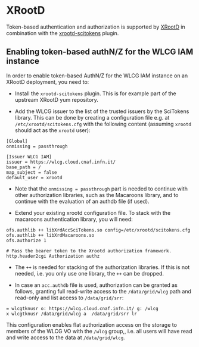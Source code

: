 # XRootD

Token-based authentication and authorization is supported by [XRootD][xrootd]
in combination with the [xrootd-scitokens][xrootd-scitokens] plugin.

## Enabling token-based authN/Z for the WLCG IAM instance

In order to enable token-based AuthN/Z for the WLCG IAM instance on an XRootD
deployment, you need to:

- Install the `xrootd-scitokens` plugin. This is for example part
  of the upstream XRootD yum repository.

- Add the WLCG issuer to the list of the trusted issuers by the SciTokens
  library. This can be done by creating a configuration file e.g. at
  `/etc/xrootd/scitokens.cfg` with the following content
  (assuming `xrootd` should act as the `xrootd` user):
```
[Global]
onmissing = passthrough

[Issuer WLCG IAM]
issuer = https://wlcg.cloud.cnaf.infn.it/
base_path = /
map_subject = false
default_user = xrootd
```

- Note that the `onmissing = passthrough` part is needed to continue with
  other authorization libraries, such as the Macaroons library,
  and to continue with the evaluation of an authdb file (if used).

- Extend your existing xrootd configuration file. To stack with the
  macaroons authentication library, you will need:
```
ofs.authlib ++ libXrdAccSciTokens.so config=/etc/xrootd/scitokens.cfg
ofs.authlib ++ libXrdMacaroons.so 
ofs.authorize 1

# Pass the bearer token to the Xrootd authorization framework.
http.header2cgi Authorization authz
```
- The `++` is needed for stacking of the authorization libraries.
  If this is not needed, i.e. you only use one library,
  the `++` can be dropped.

- In case an `acc.authdb` file is used, authorization can be granted
  as follows, granting full read-write access to the `/data/grid/wlcg`
  path and read-only and list access to `/data/grid/srr`:
```
= wlcgtknusr o: https://wlcg.cloud.cnaf.infn.it/ g: /wlcg
x wlcgtknusr /data/grid/wlcg a  /data/grid/srr lr
```

This configuration enables flat authorization access on the storage to members
of the WLCG VO with the `/wlcg` group,, i.e. all users will have read and write
access to the data at `/data/grid/wlcg`.

[xrootd]: https://xrootd.slac.stanford.edu/
[xrootd-scitokens]: https://github.com/xrootd/xrootd-scitokens
